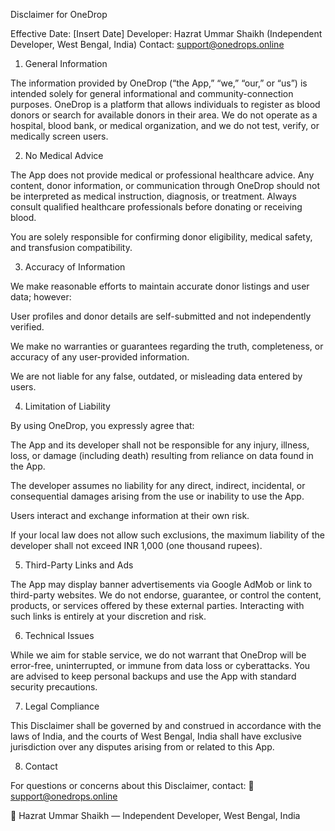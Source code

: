 Disclaimer for OneDrop

Effective Date: [Insert Date]
Developer: Hazrat Ummar Shaikh (Independent Developer, West Bengal, India)
Contact: support@onedrops.online

1. General Information

The information provided by OneDrop (“the App,” “we,” “our,” or “us”) is intended solely for general informational and community-connection purposes.
OneDrop is a platform that allows individuals to register as blood donors or search for available donors in their area.
We do not operate as a hospital, blood bank, or medical organization, and we do not test, verify, or medically screen users.

2. No Medical Advice

The App does not provide medical or professional healthcare advice.
Any content, donor information, or communication through OneDrop should not be interpreted as medical instruction, diagnosis, or treatment.
Always consult qualified healthcare professionals before donating or receiving blood.

You are solely responsible for confirming donor eligibility, medical safety, and transfusion compatibility.

3. Accuracy of Information

We make reasonable efforts to maintain accurate donor listings and user data; however:

User profiles and donor details are self-submitted and not independently verified.

We make no warranties or guarantees regarding the truth, completeness, or accuracy of any user-provided information.

We are not liable for any false, outdated, or misleading data entered by users.

4. Limitation of Liability

By using OneDrop, you expressly agree that:

The App and its developer shall not be responsible for any injury, illness, loss, or damage (including death) resulting from reliance on data found in the App.

The developer assumes no liability for any direct, indirect, incidental, or consequential damages arising from the use or inability to use the App.

Users interact and exchange information at their own risk.

If your local law does not allow such exclusions, the maximum liability of the developer shall not exceed INR 1,000 (one thousand rupees).

5. Third-Party Links and Ads

The App may display banner advertisements via Google AdMob or link to third-party websites.
We do not endorse, guarantee, or control the content, products, or services offered by these external parties.
Interacting with such links is entirely at your discretion and risk.

6. Technical Issues

While we aim for stable service, we do not warrant that OneDrop will be error-free, uninterrupted, or immune from data loss or cyberattacks.
You are advised to keep personal backups and use the App with standard security precautions.

7. Legal Compliance

This Disclaimer shall be governed by and construed in accordance with the laws of India, and the courts of West Bengal, India shall have exclusive jurisdiction over any disputes arising from or related to this App.

8. Contact

For questions or concerns about this Disclaimer, contact:
📧 support@onedrops.online

👤 Hazrat Ummar Shaikh — Independent Developer, West Bengal, India